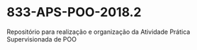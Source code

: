 # 833-APS-POO-2018.2
Repositório para realização e organização da Atividade Prática Supervisionada de POO



